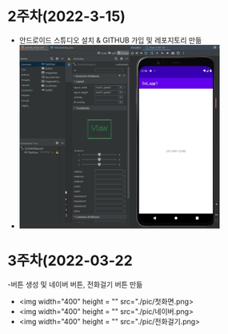 # 2주차(2022-3-15)
- 안드로이드 스튜디오 설치 & GITHUB 가입 및 레포지토리 만듦
- <img width="400" height="" src="./pic/2st.PNG"><lmg>

# 3주차(2022-03-22
  -버튼 생성 및 네이버 버튼, 전화걸기 버튼 만듦
- <img width="400" height = "" src="./pic/첫화면.png><img>
- <img width="400" height = "" src="./pic/네이버.png><img>
- <img width="400" height = "" src="./pic/전화걸기.png><img>  
  
